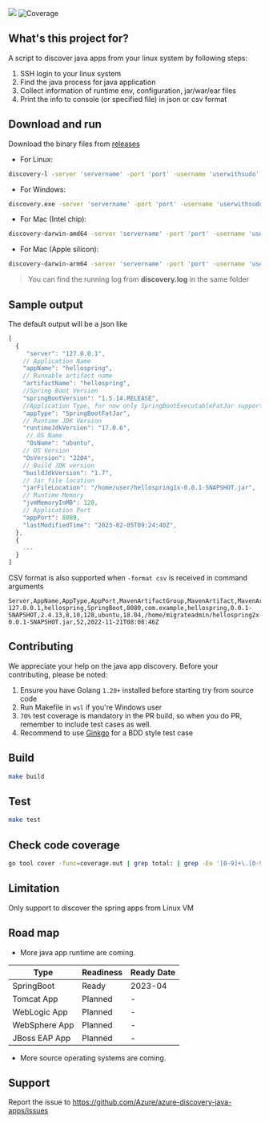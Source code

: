 ![](https://img.shields.io/badge/go%20report-A+-brightgreen.svg?style=flat)
![Coverage](https://github.com/Azure/discover-java-apps/blob/badge/badge.svg?branch=badge)

## What's this project for?

A script to discover java apps from your linux system by following steps:

1. SSH login to your linux system
2. Find the java process for java application
3. Collect information of runtime env, configuration, jar/war/ear files
4. Print the info to console (or specified file) in json or csv format

## Download and run

Download the binary files from [releases](https://github.com/Azure/azure-discovery-java-apps/releases)

- For Linux:

```bash
discovery-l -server 'servername' -port 'port' -username 'userwithsudo' -password 'password'
```

- For Windows:

```bash
discovery.exe -server 'servername' -port 'port' -username 'userwithsudo' -password 'password'
```

- For Mac (Intel chip):

```bash
discovery-darwin-amd64 -server 'servername' -port 'port' -username 'userwithsudo' -password 'password'
```

- For Mac (Apple silicon):

```bash
discovery-darwin-arm64 -server 'servername' -port 'port' -username 'userwithsudo' -password 'password'
```

> You can find the running log from __discovery.log__ in the same folder

## Sample output

The default output will be a json like

```javascript
[
  {
     "server": "127.0.0.1",
    // Application Name
    "appName": "hellospring",
    // Runnable artifact name
    "artifactName": "hellospring",
    //Spring Boot Version
    "springBootVersion": "1.5.14.RELEASE",
    //Application Type, for now only SpringBootExecutableFatJar supported, refer the definition from https://docs.spring.io/spring-boot/docs/current/reference/html/executable-jar.html
    "appType": "SpringBootFatJar",
    // Runtime JDK Version
    "runtimeJdkVersion": "17.0.6",
     // OS Name
     "OsName": "ubuntu",
    // OS Version
    "OsVersion": "2204",
    // Build JDK version
    "buildJdkVersion": "1.7",
    // Jar file location
    "jarFileLocation": "/home/user/hellospring1x-0.0.1-SNAPSHOT.jar",
    // Runtime Memory
    "jvmMemoryInMB": 128,
    // Application Port
    "appPort": 8080,
    "lastModifiedTime": "2023-02-05T09:24:40Z",
  },
  {
    ...
  }
]
```

CSV format is also supported when `-format csv` is received in command arguments
```csv
Server,AppName,AppType,AppPort,MavenArtifactGroup,MavenArtifact,MavenArtifactVersion,SpringBootVersion,BuildJdkVersion,RuntimeJdkVersion,HeapMemory(MB),OsName,OsVersion,JarFileLocation,JarFileSize(MB),JarFileModifiedTime
127.0.0.1,hellospring,SpringBoot,8080,com.example,hellospring,0.0.1-SNAPSHOT,2.4.13,8,10,128,ubuntu,18.04,/home/migrateadmin/hellospring2x-0.0.1-SNAPSHOT.jar,52,2022-11-21T08:08:46Z

```

## Contributing

We appreciate your help on the java app discovery. Before your contributing, please be noted:

1. Ensure you have Golang `1.20+` installed before starting try from source code
2. Run Makefile in `wsl` if you're Windows user
3. `70%` test coverage is mandatory in the PR build, so when you do PR, remember to include test cases as well.
4. Recommend to use [Ginkgo](https://onsi.github.io/ginkgo/) for a BDD style test case

## Build

```bash
make build
```

## Test

```bash
make test
```

## Check code coverage

```bash
go tool cover -func=coverage.out | grep total: | grep -Eo '[0-9]+\.[0-9]+'
```

## Limitation

Only support to discover the spring apps from Linux VM

## Road map

- More java app runtime are coming.

| Type | Readiness | Ready Date |
| -- | -- | -- |
| SpringBoot | Ready | 2023-04 |
| Tomcat App | Planned | - |
| WebLogic App | Planned | - |
| WebSphere App | Planned | - |
| JBoss EAP App | Planned | - |

- More source operating systems are coming.

## Support

Report the issue to <https://github.com/Azure/azure-discovery-java-apps/issues>
